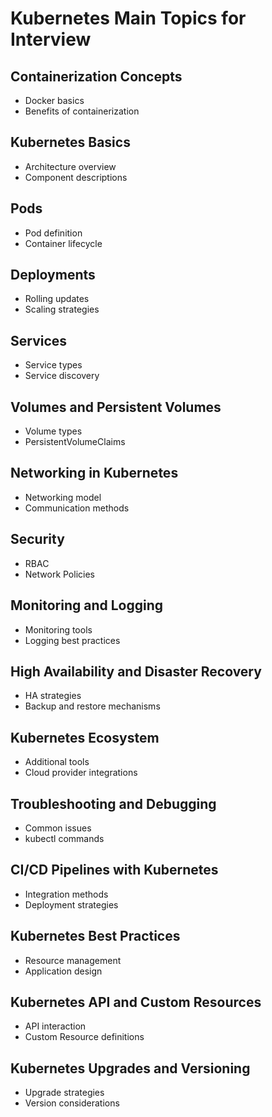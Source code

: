 # Kubernetes Main Topics for Interview

## Containerization Concepts
- Docker basics
- Benefits of containerization

## Kubernetes Basics
- Architecture overview
- Component descriptions

## Pods
- Pod definition
- Container lifecycle

## Deployments
- Rolling updates
- Scaling strategies

## Services
- Service types
- Service discovery

## Volumes and Persistent Volumes
- Volume types
- PersistentVolumeClaims

## Networking in Kubernetes
- Networking model
- Communication methods

## Security
- RBAC
- Network Policies

## Monitoring and Logging
- Monitoring tools
- Logging best practices

## High Availability and Disaster Recovery
- HA strategies
- Backup and restore mechanisms

## Kubernetes Ecosystem
- Additional tools
- Cloud provider integrations

## Troubleshooting and Debugging
- Common issues
- kubectl commands

## CI/CD Pipelines with Kubernetes
- Integration methods
- Deployment strategies

## Kubernetes Best Practices
- Resource management
- Application design

## Kubernetes API and Custom Resources
- API interaction
- Custom Resource definitions

## Kubernetes Upgrades and Versioning
- Upgrade strategies
- Version considerations
